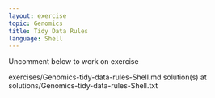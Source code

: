 ```yaml
---
layout: exercise
topic: Genomics
title: Tidy Data Rules
language: Shell
---
```

Uncomment below to work on exercise

<!--



![bad]({{ site.baseurl }}/fig/2_datasheet_example.jpg)
Tidy Data Rules



-->

exercises/Genomics-tidy-data-rules-Shell.md
solution(s) at solutions/Genomics-tidy-data-rules-Shell.txt